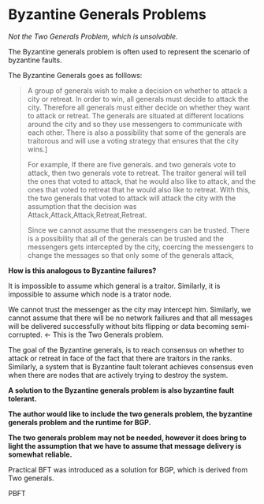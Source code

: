 # Byzantine Generals Problems

_Not the Two Generals Problem, which is unsolvable._

The Byzantine generals problem is often used to represent the scenario of byzantine faults.

The Byzantine Generals goes as folllows:

> A group of generals wish to make a decision on whether to attack a city or retreat. In order to win, all generals must decide to attack the city. Therefore all generals must either decide on whether they want to attack or retreat. The generals are situated at different locations around the city and so they use messengers to communicate with each other. There is also a possibility that some of the generals are traitorous and will use a voting strategy that ensures that the city wins.\]
>
> For example, If there are five generals. and two generals vote to attack, then two generals vote to retreat. The traitor general will tell the ones that voted to attack, that he would also like to attack, and the ones that voted to retreat that he would also like to retreat. With this, the two generals that voted to attack will attack the city with the assumption that the decision was Attack,Attack,Attack,Retreat,Retreat.
>
> Since we cannot assume that the messengers can be trusted. There is a possibility that all of the generals can be trusted and  the messengers gets intercepted by the city, coercing the messengers to change the messages so that only some of the generals attack,

**How is this analogous to Byzantine failures?**

It is impossible to assume which general is a traitor. Similarly, it is impossible to assume which node is a trator node.

We cannot trust the messenger as the city may intercept him. Similarly, we cannot assume that there will be no network failiures and that all messages will be delivered successfully without bits flipping or data becoming semi-corrupted. &lt;- This is the Two Generals problem.

The goal of the Byzantine generals, is to reach consensus on whether to attack or retreat in face of the fact that there are traitors in the ranks. Similarly, a system that is Byzantine fault tolerant achieves consensus even when there are nodes that are actively trying to destroy the system.

**A solution to the Byzantine generals problem is also byzantine fault tolerant.**

**The author would like to include the two generals problem, the byzantine generals problem and the runtime for BGP.**

**The two generals problem may not be needed, however it does bring to light the assumption that we have to assume that message delivery is somewhat reliable.**

Practical BFT was introduced as a solution for BGP, which is derived from Two generals.

PBFT

